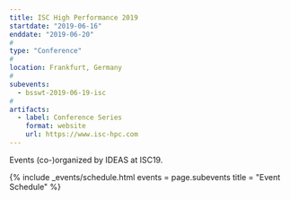 ```yaml
---
title: ISC High Performance 2019
startdate: "2019-06-16"
enddate: "2019-06-20"
#
type: "Conference" 
#
location: Frankfurt, Germany
#
subevents:
  - bsswt-2019-06-19-isc
#
artifacts:
  - label: Conference Series
    format: website
    url: https://www.isc-hpc.com
---
```


Events (co-)organized by IDEAS at ISC19.

{% include _events/schedule.html
   events = page.subevents
   title = "Event Schedule"
%}
